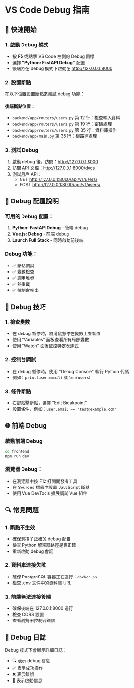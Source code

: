 # VS Code Debug 指南

## 🚀 快速開始

### 1. 啟動 Debug 模式

- 按 **F5** 或點擊 VS Code 左側的 Debug 圖標
- 選擇 **"Python: FastAPI Debug"** 配置
- 後端將在 debug 模式下啟動在 http://127.0.0.1:8000

### 2. 設置斷點

在以下位置設置斷點來測試 debug 功能：

#### 後端斷點位置：

- `backend/app/routers/users.py` 第 12 行：檢查輸入資料
- `backend/app/routers/users.py` 第 19 行：密碼處理
- `backend/app/routers/users.py` 第 35 行：資料庫操作
- `backend/app/main.py` 第 35 行：根路徑處理

### 3. 測試 Debug

1. 啟動 debug 後，訪問：http://127.0.0.1:8000
2. 訪問 API 文檔：http://127.0.0.1:8000/docs
3. 測試用戶 API：
   - GET http://127.0.0.1:8000/api/v1/users/
   - POST http://127.0.0.1:8000/api/v1/users/

## 🔧 Debug 配置說明

### 可用的 Debug 配置：

1. **Python: FastAPI Debug** - 後端 debug
2. **Vue.js: Debug** - 前端 debug
3. **Launch Full Stack** - 同時啟動前後端

### Debug 功能：

- ✅ 斷點調試
- ✅ 變數檢查
- ✅ 調用堆疊
- ✅ 熱重載
- ✅ 控制台輸出

## 🎯 Debug 技巧

### 1. 檢查變數

- 在 debug 暫停時，將滑鼠懸停在變數上查看值
- 使用 "Variables" 面板查看所有局部變數
- 使用 "Watch" 面板監控特定表達式

### 2. 控制台調試

- 在 debug 暫停時，使用 "Debug Console" 執行 Python 代碼
- 例如：`print(user.email)` 或 `len(users)`

### 3. 條件斷點

- 右鍵點擊斷點，選擇 "Edit Breakpoint"
- 設置條件，例如：`user.email == "test@example.com"`

## 🌐 前端 Debug

### 啟動前端 Debug：

```bash
cd frontend
npm run dev
```

### 瀏覽器 Debug：

- 在瀏覽器中按 F12 打開開發者工具
- 在 Sources 標籤中設置 JavaScript 斷點
- 使用 Vue DevTools 擴展調試 Vue 組件

## 🔍 常見問題

### 1. 斷點不生效

- 確保選擇了正確的 debug 配置
- 檢查 Python 解釋器路徑是否正確
- 重新啟動 debug 會話

### 2. 資料庫連接失敗

- 確保 PostgreSQL 容器正在運行：`docker ps`
- 檢查 .env 文件中的資料庫 URL

### 3. 前端無法連接後端

- 確保後端在 127.0.0.1:8000 運行
- 檢查 CORS 設置
- 查看瀏覽器控制台錯誤

## 📝 Debug 日誌

Debug 模式下會顯示詳細日誌：

- 🔍 表示 debug 信息
- ✅ 表示成功操作
- ❌ 表示錯誤
- 🚀 表示啟動信息
